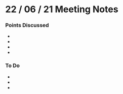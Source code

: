 # 22 / 06 / 21 Meeting Notes


### Points Discussed 
<!--- Important points that were discussed in the meeting. -->
-
- 
- 
-

### To Do 
<!--- Things to do until next meeting. -->
-
-
-
